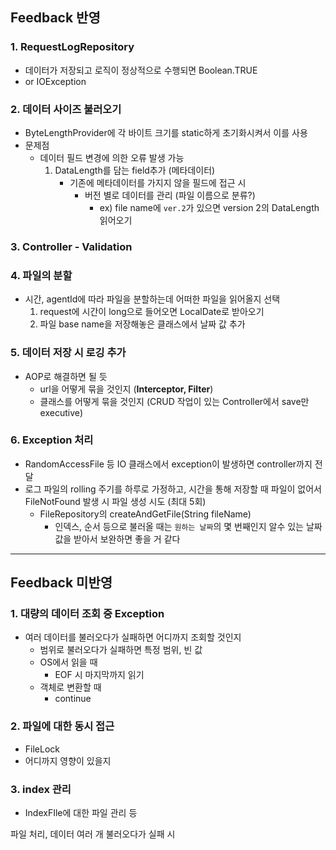 ## Feedback 반영

### 1. RequestLogRepository

- 데이터가 저장되고 로직이 정상적으로 수행되면 Boolean.TRUE
- or IOException

### 2. 데이터 사이즈 불러오기

- ByteLengthProvider에 각 바이트 크기를 static하게 초기화시켜서 이를 사용
- 문제점
    - 데이터 필드 변경에 의한 오류 발생 가능
        1. DataLength를 담는 field추가 (메타데이터)
            - 기존에 메타데이터를 가지지 않을 필드에 접근 시
                - 버전 별로 데이터를 관리 (파일 이름으로 분류?)
                    - ex) file name에 `ver.2`가 있으면 version 2의 DataLength 읽어오기

### 3. Controller - Validation

### 4. 파일의 분할

- 시간, agentId에 따라 파일을 분할하는데 어떠한 파일을 읽어올지 선택
    1. request에 시간이 long으로 들어오면 LocalDate로 받아오기
    2. 파일 base name을 저장해놓은 클래스에서 날짜 값 추가

### 5. 데이터 저장 시 로깅 추가

- AOP로 해결하면 될 듯
    - url을 어떻게 묶을 것인지 (**Interceptor, Filter**)
    - 클래스를 어떻게 묶을 것인지 (CRUD 작업이 있는 Controller에서 save만 executive)

### 6. Exception 처리

- RandomAccessFile 등 IO 클래스에서 exception이 발생하면 controller까지 전달
- 로그 파일의 rolling 주기를 하루로 가정하고, 시간을 통해 저장할 때 파일이 없어서 FileNotFound 발생 시 파일 생성 시도 (최대 5회)
    - FileRepository의 createAndGetFile(String fileName)
        + 인덱스, 순서 등으로 불러올 때는 `원하는 날짜`의 몇 번째인지 알수 있는 날짜 값을 받아서 보완하면 좋을 거 같다

---

## Feedback 미반영

### 1. 대량의 데이터 조회 중 Exception

- 여러 데이터를 불러오다가 실패하면 어디까지 조회할 것인지
    - 범위로 불러오다가 실패하면 특정 범위, 빈 값
    - OS에서 읽을 때
        - EOF 시 마지막까지 읽기
    - 객체로 변환할 때
        - continue

### 2. 파일에 대한 동시 접근

- FileLock
- 어디까지 영향이 있을지

### 3. index 관리

- IndexFIle에 대한 파일 관리 등

파일 처리, 데이터 여러 개 불러오다가 실패 시

